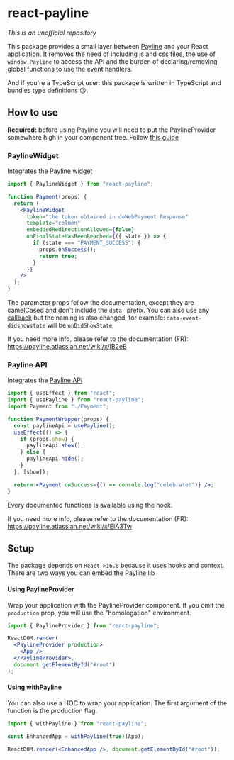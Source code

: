 # react-payline

_This is an unofficial repository_

This package provides a small layer between [Payline](https://support.payline.com/hc/fr/articles/360017961193-Int%C3%A9gration-Payline) and your React application. It removes the need of including js and css files, the use of `window.Payline` to access the API and the burden of declaring/removing global functions to use the event handlers.

And if you're a TypeScript user: this package is written in TypeScript and bundles type definitions 😘.

## How to use

**Required:** before using Payline you will need to put the PaylineProvider somewhere high in your component tree. Follow [this guide](#Setup)

### PaylineWidget

Integrates the [Payline widget](https://payline.atlassian.net/wiki/x/lB2eB)

```jsx
import { PaylineWidget } from "react-payline";

function Payment(props) {
  return (
    <PaylineWidget
      token="the token obtained in doWebPayment Response"
      template="column"
      embeddedRedirectionAllowed={false}
      onFinalStateHasBeenReached={({ state }) => {
        if (state === "PAYMENT_SUCCESS") {
          props.onSuccess();
          return true;
        }
      }}
    />
  );
}
```

The parameter props follow the documentation, except they are camelCased and don't include the `data-` prefix. You can also use any [callback](https://payline.atlassian.net/wiki/x/EQA3B) but the naming is also changed, for example: `data-event-didshowstate` will be `onDidShowState`.

If you need more info, please refer to the documentation (FR): https://payline.atlassian.net/wiki/x/lB2eB

### Payline API

Integrates the [Payline API](https://payline.atlassian.net/wiki/x/EIA3Tw)

```jsx
import { useEffect } from "react";
import { usePayline } from "react-payline";
import Payment from "./Payment";

function PaymentWrapper(props) {
  const paylineApi = usePayline();
  useEffect(() => {
    if (props.show) {
      paylineApi.show();
    } else {
      paylineApi.hide();
    }
  }, [show]);

  return <Payment onSuccess={() => console.log("celebrate!")} />;
}
```

Every documented functions is available using the hook.

If you need more info, please refer to the documentation (FR): https://payline.atlassian.net/wiki/x/EIA3Tw

## Setup

The package depends on `React >16.8` because it uses hooks and context. There are two ways you can embed the Payline lib

#### Using PaylineProvider

Wrap your application with the PaylineProvider component. If you omit the `production` prop, you will use the "homologation" environment.

```jsx
import { PaylineProvider } from "react-payline";

ReactDOM.render(
  <PaylineProvider production>
    <App />
  </PaylineProvider>,
  document.getElementById("#root")
);
```

#### Using withPayline

You can also use a HOC to wrap your application. The first argument of the function is the production flag.

```jsx
import { withPayline } from "react-payline";

const EnhancedApp = withPayline(true)(App);

ReactDOM.render(<EnhancedApp />, document.getElementById("#root"));
```

